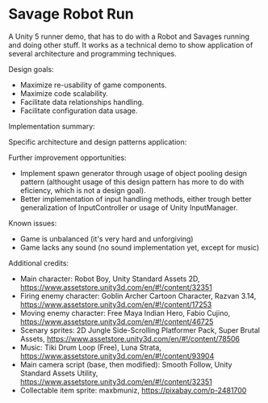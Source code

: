 # Savage Robot Run
A Unity 5 runner demo, that has to do with a Robot and Savages running and doing other stuff. It works as a technical demo to show application of several architecture and programming techniques.

Design goals:

- Maximize re-usability of game components.
- Maximize code scalability.
- Facilitate data relationships handling.
- Facilitate configuration data usage.

Implementation summary:

Specific architecture and design patterns application:

Further improvement opportunities:

- Implement spawn generator through usage of object pooling design pattern (althought usage of this design pattern has more to do with eficiency, which is not a design goal).
- Better implementation of input handling methods, either trough better generalization of InputController or usage of Unity InputManager.

Known issues:

- Game is unbalanced (it's very hard and unforgiving)
- Game lacks any sound (no sound implementation yet, except for music)

Additional credits:

- Main character: Robot Boy, Unity Standard Assets 2D, https://www.assetstore.unity3d.com/en/#!/content/32351
- Firing enemy character: Goblin Archer Cartoon Character, Razvan 3.14, https://www.assetstore.unity3d.com/en/#!/content/17253
- Moving enemy character: Free Maya Indian Hero, Fabio Cujino, https://www.assetstore.unity3d.com/en/#!/content/46725
- Scenary sprites: 2D Jungle Side-Scrolling Platformer Pack, Super Brutal Assets, https://www.assetstore.unity3d.com/en/#!/content/78506
- Music: Tiki Drum Loop (Free), Luna Strata, https://www.assetstore.unity3d.com/en/#!/content/93904
- Main camera script (base, then modified): Smooth Follow, Unity Standard Assets Utility, https://www.assetstore.unity3d.com/en/#!/content/32351
- Collectable item sprite: maxbmuniz, https://pixabay.com/p-2481700
